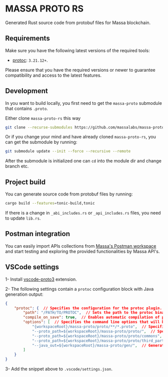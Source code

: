 # MASSA PROTO RS

Generated Rust source code from protobuf files for Massa blockchain.

Requirements
------------

Make sure you have the following latest versions of the required tools:

- [protoc](https://grpc.io/docs/protoc-installation/): `3.21.12+`.

Please ensure that you have the required versions or newer to guarantee compatibility and access to the latest features.

Development
-----------
In you want to build locally, you first need to get the `massa-proto` submodule that contains `.proto`.

Either clone `massa-proto-rs` this way
```bash
git clone --recurse-submodules https://github.com/massalabs/massa-proto-rs.git
```
Or if you change your mind and have already cloned `massa-proto-rs`, you can get the submodule by running:
```bash
git submodule update --init --force --recursive --remote
```
After the submodule is initialized one can `cd` into the module dir and change branch etc.

Project build
-------------

You can generate source code from protobuf files by running:
```bash
cargo build --features=tonic-build,tonic
```

If there is a change in `_abi_includes.rs` or `_api_includes.rs` files, you need to update `lib.rs`.

Postman integration
-------------------
You can easily import APIs collections from [Massa's Postman workspace](https://www.postman.com/massalabs) and start testing and exploring the provided functionalities by Massa API's.

VSCode settings
------------------

1- Install [vscode-proto3](https://marketplace.visualstudio.com/items?itemName=zxh404.vscode-proto3) extension.

2- The following settings contain a `protoc` configuration block with Java generation output:

```json
{
    "protoc": {  // Specifies the configuration for the protoc plugin.
        "path": "/PATH/TO/PROTOC",  // Sets the path to the protoc binary that will be used to compile the protobuf files.
        "compile_on_save": true,  // Enables automatic compilation of protobuf files when they are saved.
        "options": [  // Specifies the command line options that will be passed to protoc.
            "{workspaceRoot}/massa-proto/proto/**/*.proto",  // Specifies the path to the protobuf files that should be compiled.
            "--proto_path=${workspaceRoot}/massa-proto/proto/",  // Specifies the directory to search for imported protobuf files.
            "--proto_path=${workspaceRoot}/massa-proto/proto/commons",  // Specifies the directory to search for imported common protobuf files.
            "--proto_path=${workspaceRoot}/massa-proto/proto/third_party",  // Specifies the directory to search for imported third_party protobuf files.
            "--java_out=${workspaceRoot}/massa-proto/gen/",  // Generates Java code from the protobuf files.
        ]
    }
}
```

3- Add the snippet above to `.vscode/settings.json`.
